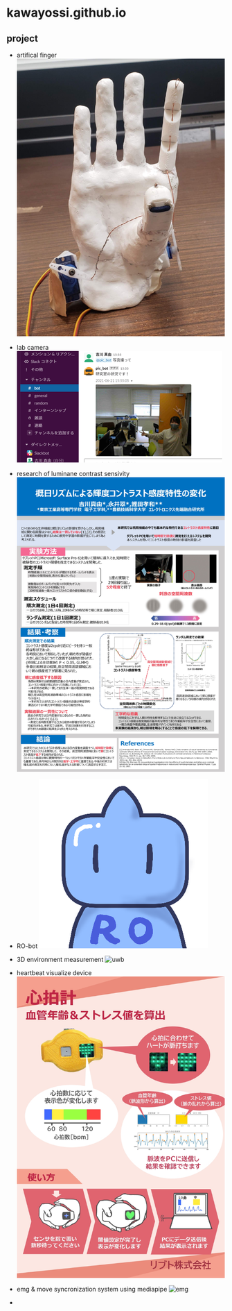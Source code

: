 # kawayossi.github.io

## project
* artifical finger
![artifical_finger](https://github.com/kawayossi/kawayossi.github.io/blob/img/artifical_finger.jpg?raw=true)


* lab camera
![pic_bot](https://github.com/kawayossi/kawayossi.github.io/blob/img/pic_bot.png?raw=true)
* research of luminane contrast sensivity
![vision](https://github.com/kawayossi/kawayossi.github.io/blob/img/vision_poster.jpg?raw=true)
* RO-bot
![RO-bot](https://github.com/kawayossi/kawayossi.github.io/blob/img/RO-bot_icon.png?raw=true)
* 3D environment measurement
![uwb](https://github.com/kawayossi/kawayossi.github.io/blob/img/UWB_poster.jpg?raw=true)
* heartbeat visualize device
![HRmonitor](https://github.com/kawayossi/kawayossi.github.io/blob/img/HRmonitor.jpg?raw=true)
* emg & move syncronization system using mediapipe
![emg](https://github.com/kawayossi/kawayossi.github.io/blob/img/EMG_poster.jpg?raw=true)
* 
